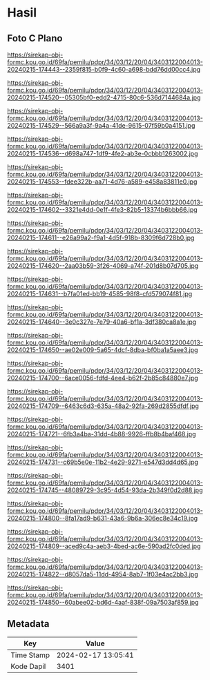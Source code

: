 # Hasil

## Foto C Plano

https://sirekap-obj-formc.kpu.go.id/69fa/pemilu/pdpr/34/03/12/20/04/3403122004013-20240215-174443--2359f815-b0f9-4c60-a698-bdd76dd00cc4.jpg

https://sirekap-obj-formc.kpu.go.id/69fa/pemilu/pdpr/34/03/12/20/04/3403122004013-20240215-174520--05305bf0-edd2-4715-80c6-536d7144684a.jpg

https://sirekap-obj-formc.kpu.go.id/69fa/pemilu/pdpr/34/03/12/20/04/3403122004013-20240215-174529--566a9a3f-9a4a-41de-9615-07f59b0a4151.jpg

https://sirekap-obj-formc.kpu.go.id/69fa/pemilu/pdpr/34/03/12/20/04/3403122004013-20240215-174536--d698a747-1df9-4fe2-ab3e-0cbbb1263002.jpg

https://sirekap-obj-formc.kpu.go.id/69fa/pemilu/pdpr/34/03/12/20/04/3403122004013-20240215-174553--fdee322b-aa71-4d76-a589-e458a83811e0.jpg

https://sirekap-obj-formc.kpu.go.id/69fa/pemilu/pdpr/34/03/12/20/04/3403122004013-20240215-174602--3321e4dd-0e1f-4fe3-82b5-13374b6bbb66.jpg

https://sirekap-obj-formc.kpu.go.id/69fa/pemilu/pdpr/34/03/12/20/04/3403122004013-20240215-174611--e26a99a2-f9a1-4d5f-918b-8309f6d728b0.jpg

https://sirekap-obj-formc.kpu.go.id/69fa/pemilu/pdpr/34/03/12/20/04/3403122004013-20240215-174620--2aa03b59-3f26-4069-a74f-201d8b07d705.jpg

https://sirekap-obj-formc.kpu.go.id/69fa/pemilu/pdpr/34/03/12/20/04/3403122004013-20240215-174631--b7fa01ed-bb19-4585-98f8-cfd579074f81.jpg

https://sirekap-obj-formc.kpu.go.id/69fa/pemilu/pdpr/34/03/12/20/04/3403122004013-20240215-174640--3e0c327e-7e79-40a6-bf1a-3df380ca8a1e.jpg

https://sirekap-obj-formc.kpu.go.id/69fa/pemilu/pdpr/34/03/12/20/04/3403122004013-20240215-174650--ae02e009-5a65-4dcf-8dba-bf0ba1a5aee3.jpg

https://sirekap-obj-formc.kpu.go.id/69fa/pemilu/pdpr/34/03/12/20/04/3403122004013-20240215-174700--6ace0056-fdfd-4ee4-b62f-2b85c84880e7.jpg

https://sirekap-obj-formc.kpu.go.id/69fa/pemilu/pdpr/34/03/12/20/04/3403122004013-20240215-174709--6463c6d3-635a-48a2-92fa-269d2855dfdf.jpg

https://sirekap-obj-formc.kpu.go.id/69fa/pemilu/pdpr/34/03/12/20/04/3403122004013-20240215-174721--6fb3a4ba-31dd-4b88-9926-ffb8b4baf468.jpg

https://sirekap-obj-formc.kpu.go.id/69fa/pemilu/pdpr/34/03/12/20/04/3403122004013-20240215-174731--c69b5e0e-11b2-4e29-9271-e547d3dd4d65.jpg

https://sirekap-obj-formc.kpu.go.id/69fa/pemilu/pdpr/34/03/12/20/04/3403122004013-20240215-174745--48089729-3c95-4d54-93da-2b349f0d2d88.jpg

https://sirekap-obj-formc.kpu.go.id/69fa/pemilu/pdpr/34/03/12/20/04/3403122004013-20240215-174800--8fa17ad9-b631-43a6-9b6a-306ec8e34c19.jpg

https://sirekap-obj-formc.kpu.go.id/69fa/pemilu/pdpr/34/03/12/20/04/3403122004013-20240215-174809--aced9c4a-aeb3-4bed-ac6e-590ad2fc0ded.jpg

https://sirekap-obj-formc.kpu.go.id/69fa/pemilu/pdpr/34/03/12/20/04/3403122004013-20240215-174822--d8057da5-11dd-4954-8ab7-1f03e4ac2bb3.jpg

https://sirekap-obj-formc.kpu.go.id/69fa/pemilu/pdpr/34/03/12/20/04/3403122004013-20240215-174850--60abee02-bd6d-4aaf-838f-09a7503af859.jpg


## Metadata

| Key        | Value               |
| ---------- | ------------------- |
| Time Stamp | 2024-02-17 13:05:41 |
| Kode Dapil | 3401                |



